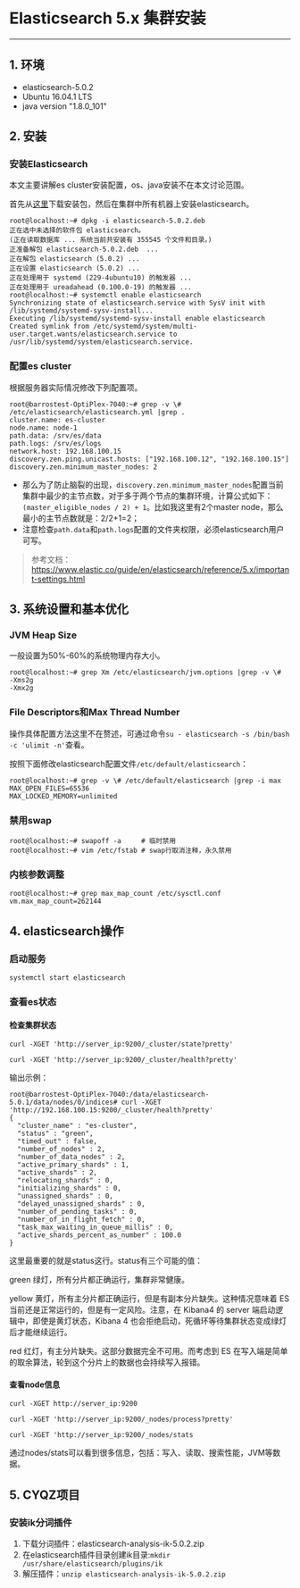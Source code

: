 # Elasticsearch 5.x 集群安装

---

## 1. 环境

* elasticsearch-5.0.2
* Ubuntu 16.04.1 LTS
* java version "1.8.0_101"

## 2. 安装

### 安装Elasticsearch

本文主要讲解es cluster安装配置，os、java安装不在本文讨论范围。

首先从[这里](https://www.elastic.co/downloads/elasticsearch)下载安装包，然后在集群中所有机器上安装elasticsearch。

```
root@localhost:~# dpkg -i elasticsearch-5.0.2.deb
正在选中未选择的软件包 elasticsearch。
(正在读取数据库 ... 系统当前共安装有 355545 个文件和目录。)
正准备解包 elasticsearch-5.0.2.deb  ...
正在解包 elasticsearch (5.0.2) ...
正在设置 elasticsearch (5.0.2) ...
正在处理用于 systemd (229-4ubuntu10) 的触发器 ...
正在处理用于 ureadahead (0.100.0-19) 的触发器 ...
root@localhost:~# systemctl enable elasticsearch
Synchronizing state of elasticsearch.service with SysV init with /lib/systemd/systemd-sysv-install...
Executing /lib/systemd/systemd-sysv-install enable elasticsearch
Created symlink from /etc/systemd/system/multi-user.target.wants/elasticsearch.service to /usr/lib/systemd/system/elasticsearch.service.
```

### 配置es cluster

根据服务器实际情况修改下列配置项。

```
root@barrostest-OptiPlex-7040:~# grep -v \# /etc/elasticsearch/elasticsearch.yml |grep .
cluster.name: es-cluster
node.name: node-1
path.data: /srv/es/data
path.logs: /srv/es/logs
network.host: 192.168.100.15
discovery.zen.ping.unicast.hosts: ["192.168.100.12", "192.168.100.15"]
discovery.zen.minimum_master_nodes: 2
```

* 那么为了防止脑裂的出现，`discovery.zen.minimum_master_nodes`配置当前集群中最少的主节点数，对于多于两个节点的集群环境，计算公式如下：`(master_eligible_nodes / 2) + 1`。比如我这里有2个master node，那么最小的主节点数就是：2/2+1=2；
* 注意检查`path.data`和`path.logs`配置的文件夹权限，必须elasticsearch用户可写。

> 参考文档：https://www.elastic.co/guide/en/elasticsearch/reference/5.x/important-settings.html

## 3. 系统设置和基本优化

### JVM Heap Size

一般设置为50%-60%的系统物理内存大小。

```
root@localhost:~# grep Xm /etc/elasticsearch/jvm.options |grep -v \#
-Xms2g
-Xmx2g
```

### File Descriptors和Max Thread Number

操作具体配置方法这里不在赘述，可通过命令`su - elasticsearch -s /bin/bash -c 'ulimit -n'`查看。

按照下面修改elasticsearch配置文件`/etc/default/elasticsearch`：

```
root@localhost:~# grep -v \# /etc/default/elasticsearch |grep -i max
MAX_OPEN_FILES=65536
MAX_LOCKED_MEMORY=unlimited
```

### 禁用swap

```
root@localhost:~# swapoff -a     # 临时禁用
root@localhost:~# vim /etc/fstab # swap行取消注释，永久禁用
```

### 内核参数调整

```
root@localhost:~# grep max_map_count /etc/sysctl.conf
vm.max_map_count=262144
```

## 4. elasticsearch操作

### 启动服务

```
systemctl start elasticsearch
```

### 查看es状态

#### 检查集群状态

`curl -XGET 'http://server_ip:9200/_cluster/state?pretty'`

`curl -XGET 'http://server_ip:9200/_cluster/health?pretty'`

输出示例：
```
root@barrostest-OptiPlex-7040:/data/elasticsearch-5.0.1/data/nodes/0/indices# curl -XGET 'http://192.168.100.15:9200/_cluster/health?pretty'
{
  "cluster_name" : "es-cluster",
  "status" : "green",
  "timed_out" : false,
  "number_of_nodes" : 2,
  "number_of_data_nodes" : 2,
  "active_primary_shards" : 1,
  "active_shards" : 2,
  "relocating_shards" : 0,
  "initializing_shards" : 0,
  "unassigned_shards" : 0,
  "delayed_unassigned_shards" : 0,
  "number_of_pending_tasks" : 0,
  "number_of_in_flight_fetch" : 0,
  "task_max_waiting_in_queue_millis" : 0,
  "active_shards_percent_as_number" : 100.0
}
```
这里最重要的就是status这行。status有三个可能的值：

green 绿灯，所有分片都正确运行，集群非常健康。

yellow 黄灯，所有主分片都正确运行，但是有副本分片缺失。这种情况意味着 ES 当前还是正常运行的，但是有一定风险。注意，在 Kibana4 的 server 端启动逻辑中，即使是黄灯状态，Kibana 4 也会拒绝启动，死循环等待集群状态变成绿灯后才能继续运行。

red 红灯，有主分片缺失。这部分数据完全不可用。而考虑到 ES 在写入端是简单的取余算法，轮到这个分片上的数据也会持续写入报错。

#### 查看node信息

`curl -XGET http://server_ip:9200`

`curl -XGET 'http://server_ip:9200/_nodes/process?pretty'`

`curl -XGET 'http://server_ip:9200/_nodes/stats`

通过nodes/stats可以看到很多信息，包括：写入、读取、搜索性能，JVM等数据。

## 5. CYQZ项目

### 安装ik分词插件

1. 下载分词插件：elasticsearch-analysis-ik-5.0.2.zip
2. 在elasticsearch插件目录创建ik目录:`mkdir /usr/share/elasticsearch/plugins/ik`
1. 解压插件：`unzip elasticsearch-analysis-ik-5.0.2.zip`